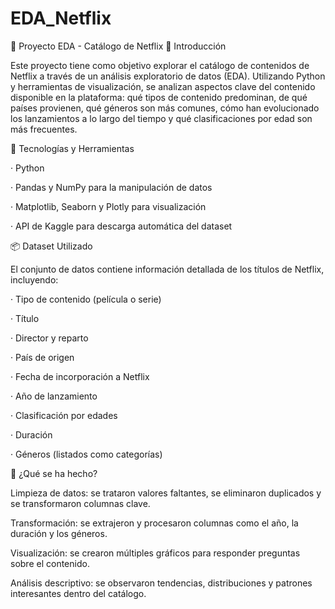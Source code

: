 # EDA_Netflix

🎥 Proyecto EDA - Catálogo de Netflix
📘 Introducción

Este proyecto tiene como objetivo explorar el catálogo de contenidos de Netflix a través de un análisis exploratorio de datos (EDA). Utilizando Python y herramientas de visualización, se analizan aspectos clave del contenido disponible en la plataforma: qué tipos de contenido predominan, de qué países provienen, qué géneros son más comunes, cómo han evolucionado los lanzamientos a lo largo del tiempo y qué clasificaciones por edad son más frecuentes.

🧰 Tecnologías y Herramientas

· Python

· Pandas y NumPy para la manipulación de datos

· Matplotlib, Seaborn y Plotly para visualización

· API de Kaggle para descarga automática del dataset

📦 Dataset Utilizado

El conjunto de datos contiene información detallada de los títulos de Netflix, incluyendo:

· Tipo de contenido (película o serie)

· Título

·  Director y reparto

·  País de origen

·  Fecha de incorporación a Netflix

·  Año de lanzamiento

·  Clasificación por edades

·  Duración

·  Géneros (listados como categorías)


🔎 ¿Qué se ha hecho?

   Limpieza de datos: se trataron valores faltantes, se eliminaron duplicados y se transformaron columnas clave.

   Transformación: se extrajeron y procesaron columnas como el año, la duración y los géneros.

   Visualización: se crearon múltiples gráficos para responder preguntas sobre el contenido.

   Análisis descriptivo: se observaron tendencias, distribuciones y patrones interesantes dentro del catálogo.
